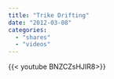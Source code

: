 ```yaml
---
title: "Trike Drifting"
date: "2012-03-08"
categories:
  - "shares"
  - "videos"
---
```


<div style="width: 70vw;">{{< youtube BNZCZsHJIR8>}}</div>
